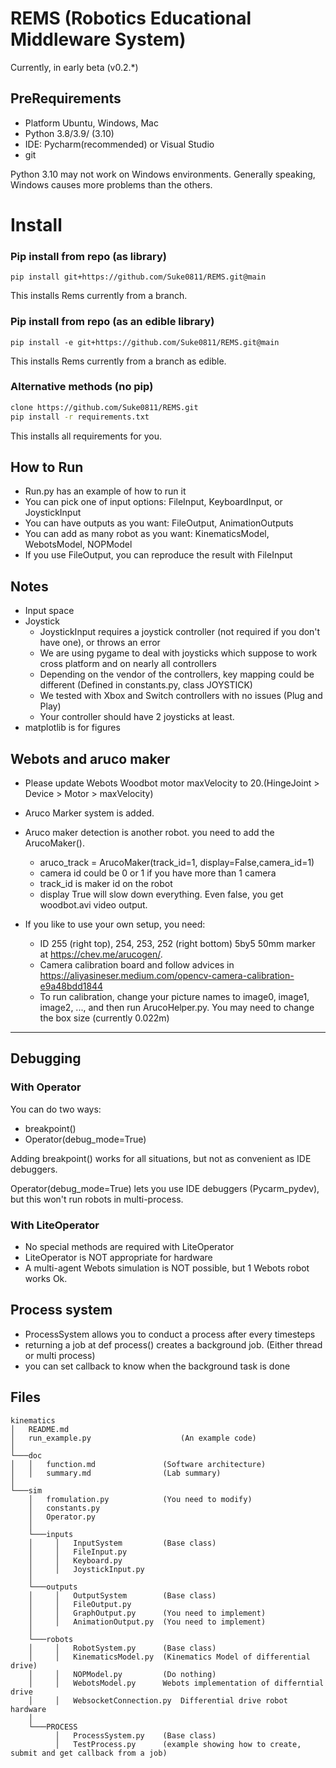 # REMS (Robotics Educational Middleware System)
Currently, in early beta (v0.2.*)

## PreRequirements 
- Platform Ubuntu, Windows, Mac
- Python 3.8/3.9/ (3.10)
- IDE: Pycharm(recommended) or Visual Studio
- git

Python 3.10 may not work on Windows environments.
Generally speaking, Windows causes more problems than the others. 

# Install
### Pip install from repo (as library)
```shell
pip install git+https://github.com/Suke0811/REMS.git@main
```
This installs Rems currently from a branch. 

### Pip install from repo (as an edible library)
```shell
pip install -e git+https://github.com/Suke0811/REMS.git@main
```
This installs Rems currently from a branch as edible. 

### Alternative methods (no pip)

```bash
clone https://github.com/Suke0811/REMS.git
pip install -r requirements.txt
```
This installs all requirements for you.


## How to Run
- Run.py has an example of how to run it
- You can pick one of input options: FileInput, KeyboardInput, or JoystickInput
- You can have outputs as you want: FileOutput, AnimationOutputs
- You can add as many robot as you want: KinematicsModel, WebotsModel, NOPModel
- If you use FileOutput, you can reproduce the result with FileInput


## Notes
- Input space
- Joystick
  - JoystickInput requires a joystick controller (not required if you don't have one), or throws an error
  - We are using pygame to deal with joysticks which suppose to work cross platform and on nearly all controllers
  - Depending on the vendor of the controllers, key mapping could be different (Defined in constants.py, class JOYSTICK)
  - We tested with Xbox and Switch controllers with no issues (Plug and Play)
  - Your controller should have 2 joysticks at least.
- matplotlib is for figures


## Webots and aruco maker
- Please update Webots Woodbot motor maxVelocity to 20.(HingeJoint > Device > Motor > maxVelocity)
- Aruco Marker system is added. 
- Aruco maker detection is another robot. you need to add the ArucoMaker().
  - aruco_track = ArucoMaker(track_id=1, display=False,camera_id=1)
  - camera id could be 0 or 1 if you have more than 1 camera
  - track_id is maker id on the robot
  - display True will slow down everything. Even false, you get woodbot.avi video output.

- If you like to use your own setup, you need: 
  - ID 255 (right top), 254, 253, 252 (right bottom) 5by5 50mm marker at https://chev.me/arucogen/.
  - Camera calibration board and follow advices in https://aliyasineser.medium.com/opencv-camera-calibration-e9a48bdd1844
  - To run calibration, change your picture names to image0, image1, image2, ..., and then run ArucoHelper.py. You may need to change the box size (currently 0.022m)

___
## Debugging
### With Operator
You can do two ways:
- breakpoint()
- Operator(debug_mode=True)

Adding breakpoint() works for all situations, but not as convenient as IDE debuggers.

Operator(debug_mode=True) lets you use IDE debuggers (Pycarm_pydev), but this won't run robots in multi-process. 

### With LiteOperator
- No special methods are required with LiteOperator
- LiteOperator is NOT appropriate for hardware
- A multi-agent Webots simulation is NOT possible, but 1 Webots robot works Ok.

## Process system
- ProcessSystem allows you to conduct a process after every timesteps
- returning a job at def process() creates a background job. (Either thread or multi process)
- you can set callback to know when the background task is done


## Files
```
kinematics
│   README.md
│   run_example.py                    (An example code)   
│
└───doc
│   │   function.md               (Software architecture)
│   │   summary.md                (Lab summary)
│
└───sim
    │   fromulation.py            (You need to modify)
    │   constants.py
    │   Operator.py 
    │
    └───inputs
    │     │   InputSystem         (Base class)
    │     │   FileInput.py
    │     │   Keyboard.py
    │     │   JoystickInput.py 
    │
    └───outputs
    │     │   OutputSystem        (Base class)
    │     │   FileOutput.py
    │     │   GraphOutput.py      (You need to implement)
    │     │   AnimationOutput.py  (You need to implement)
    │
    └───robots
    │     │   RobotSystem.py      (Base class)
    │     │   KinematicsModel.py  (Kinematics Model of differential drive)
    │     │   NOPModel.py         (Do nothing)
    │     │   WebotsModel.py      Webots implementation of differntial drive
    │     │   WebsocketConnection.py  Differential drive robot hardware 
    │ 
    └───PROCESS
          │   ProcessSystem.py    (Base class)
          │   TestProcess.py      (example showing how to create, submit and get callback from a job)

```  
